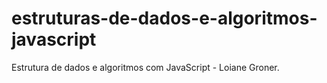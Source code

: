 # estruturas-de-dados-e-algoritmos-javascript
Estrutura de dados e algoritmos com JavaScript - Loiane Groner.
